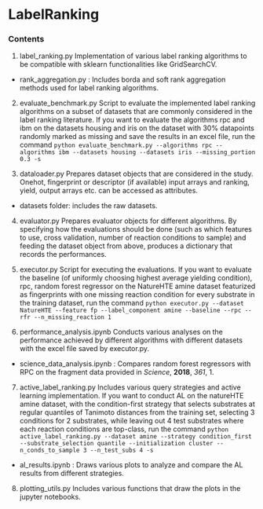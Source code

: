 # LabelRanking
 
### Contents
1. label_ranking.py
Implementation of various label ranking algorithms to be compatible with sklearn functionalities like GridSearchCV.
* rank_aggregation.py :
Includes borda and soft rank aggregation methods used for label ranking algorithms.

2. evaluate_benchmark.py
Script to evaluate the implemented label ranking algorithms on a subset of datasets that are commonly considered in the label ranking literature. 
If you want to evaluate the algorithms rpc and ibm on the datasets housing and iris on the dataset with 30% datapoints randomly marked as missing and save the results in an excel file, run the command
`python evaluate_benchmark.py --algorithms rpc --algorithms ibm --datasets housing --datasets iris --missing_portion 0.3 -s`

3. dataloader.py
Prepares dataset objects that are considered in the study. 
Onehot, fingerprint or descriptor (if available) input arrays and ranking, yield, output arrays etc. can be accessed as attributes.
* datasets folder:
includes the raw datasets.

4. evaluator.py
Prepares evaluator objects for different algorithms. 
By specifying how the evaluations should be done (such as which features to use, cross validation, number of reaction conditions to sample) and feeding the dataset object from above, produces a dictionary that records the performances.

5. executor.py
Script for executing the evaluations.
If you want to evaluate the baseline (of uniformly choosing highest average yielding condition), rpc, random forest regressor on the NatureHTE amine dataset featurized as fingerprints with one missing reaction condition for every substrate in the training dataset, run the command
`python executor.py --dataset NatureHTE --feature fp --label_component amine --baseline --rpc --rfr --n_missing_reaction 1`

6. performance_analysis.ipynb
Conducts various analyses on the performance achieved by different algorithms with different datasets with the excel file saved by executor.py.
* science_data_analysis.ipynb :
Compares random forest regressors with RPC on the fragment data provided in *Science*, **2018**, *361*, 1.

7. active_label_ranking.py
Includes various query strategies and active learning implementation. 
If you want to conduct AL on the natureHTE amine dataset, with the condition-first strategy that selects substrates at regular quantiles of Tanimoto distances from the training set, selecting 3 conditions for 2 substrates, while leaving out 4 test substrates where each reaction conditions are top-class, run the command
`python active_label_ranking.py --dataset amine --strategy condition_first --substrate_selection quantile --initialization cluster --n_conds_to_sample 3 --n_test_subs 4 -s`
* al_results.ipynb :
Draws various plots to analyze and compare the AL results from different strategies.

8. plotting_utils.py
Includes various functions that draw the plots in the jupyter notebooks.